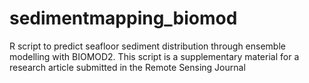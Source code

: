 # sedimentmapping_biomod
R script to predict seafloor sediment distribution through ensemble modelling with BIOMOD2. This script is a supplementary material for a research article submitted in the Remote Sensing Journal
